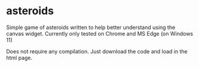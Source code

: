 # asteroids
Simple game of asteroids written to help better understand using the canvas widget.
Currently only tested on Chrome and MS Edge (on Windows 11)

Does not require any compilation.
Just download the code and load in the html page.

